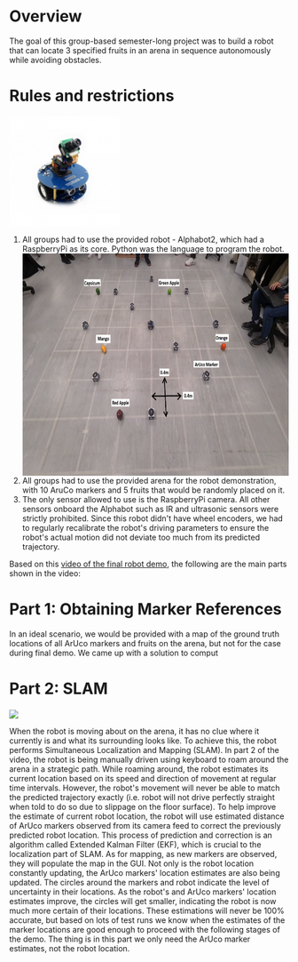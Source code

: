 # Overview
The goal of this group-based semester-long project was to build a robot that can locate 3 specified fruits in an arena in sequence autonomously while avoiding obstacles.

# Rules and restrictions
<a href="" target="blank"><img align="center" src="https://github.com/BenLam2000/Uni_projects/blob/main/ECE4078-Intelligent%20Robotics-2023-G2/pics/Alphabot2-pizero-8.jpg?raw=true" height="200" /></a>
1. All groups had to use the provided robot - Alphabot2, which had a RaspberryPi as its core. Python was the language to program the robot.
<a href="" target="blank"><img align="center" src="https://github.com/BenLam2000/Uni_projects/blob/main/ECE4078-Intelligent%20Robotics-2023-G2/pics/arena_labelled.png?raw=true" height="400" /></a>
3. All groups had to use the provided arena for the robot demonstration, with 10 AruCo markers and 5 fruits that would be randomly placed on it.
4. The only sensor allowed to use is the RaspberryPi camera. All other sensors onboard the Alphabot such as IR and ultrasonic sensors were strictly prohibited. Since this robot didn't have wheel encoders, we had to regularly recalibrate the robot's driving parameters to ensure the robot's actual motion did not deviate too much from its predicted trajectory. 

Based on this [video of the final robot demo](https://youtu.be/f8h7jwVJRQ0?si=i3vBQcp5ochfqqM5), the following are the main parts shown in the video:
# Part 1: Obtaining Marker References
In an ideal scenario, we would be provided with a map of the ground truth locations of all ArUco markers and fruits on the arena, but not for the case during final demo. We came up with a solution to comput

# Part 2: SLAM
<a href="" target="blank"><img align="center" src="https://github.com/BenLam2000/Uni_projects/blob/main/ECE4078-Intelligent%20Robotics-2023-G2/pics/M2.gif?raw=true" height="400" /></a>

When the robot is moving about on the arena, it has no clue where it currently is and what its surrounding looks like. To achieve this, the robot performs Simultaneous Localization and Mapping (SLAM). In part 2 of the video, the robot is being manually driven using keyboard to roam around the arena in a strategic path. While roaming around, the robot estimates its current location based on its speed and direction of movement at regular time intervals. However, the robot's movement will never be able to match the predicted trajectory exactly (i.e. robot will not drive perfectly straight when told to do so due to slippage on the floor surface). To help improve the estimate of current robot location, the robot will use estimated distance of ArUco markers observed from its camera feed to correct the previously predicted robot location. This process of prediction and correction is an algorithm called Extended Kalman Filter (EKF), which is crucial to the localization part of SLAM. As for mapping, as new markers are observed, they will populate the map in the GUI. Not only is the robot location constantly updating, the ArUco markers' location estimates are also being updated. The circles around the markers and robot indicate the level of uncertainty in their locations. As the robot's and ArUco markers' location estimates improve, the circles will get smaller, indicating the robot is now much more certain of their locations. These estimations will never be 100% accurate, but based on lots of test runs we know when the estimates of the marker locations are good enough to proceed with the following stages of the demo. The thing is in this part we only need the ArUco marker estimates, not the robot location.










    

